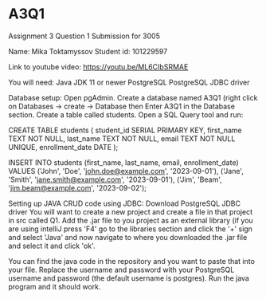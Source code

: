 # A3Q1
Assignment 3 Question 1 Submission for 3005

Name: Mika Toktamyssov
Student id: 101229597

Link to youtube video: https://youtu.be/ML6CIbSRMAE

You will need:
Java JDK 11 or newer
PostgreSQL
PostgreSQL JDBC driver

Database setup:
Open pgAdmin.
Create a database named A3Q1 (right click on Databases -> create -> Database then Enter A3Q1 in the Database section.
Create a table called students.
Open a SQL Query tool and run:

CREATE TABLE students (
	student_id SERIAL PRIMARY KEY,
	first_name TEXT NOT NULL,
	last_name TEXT NOT NULL,
	email TEXT NOT NULL UNIQUE,
	enrollment_date DATE
);

INSERT INTO students (first_name, last_name, email, enrollment_date) VALUES
('John', 'Doe', 'john.doe@example.com', '2023-09-01'),
('Jane', 'Smith', 'jane.smith@example.com', '2023-09-01'),
('Jim', 'Beam', 'jim.beam@example.com', '2023-09-02');

Setting up JAVA CRUD code using JDBC:
Download PostgreSQL JDBC driver
You will want to create a new project and create a file in that project in src called Q1.
Add the .jar file to you project as an external library (if you are using intelliJ press 'F4' go to the libraries section and click the '+' sign and select 'Java' and now navigate to where you downloaded the .jar file and select it and click 'ok'.

You can find the java code in the repository and you want to paste that into your file. Replace the username and password with your PostgreSQL username and password (the default username is postgres). Run the java program and it should work.
